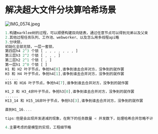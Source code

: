 # 解决超大文件分块算哈希场景

![IMG_0574.jpeg](https://s2.loli.net/2025/09/27/8eyMn7uPvE6LU9k.jpg)

```js
1.构建marklee树的过程，可以顺便构建双向链表，通过任意节点可以得到兄弟以及父亲
2.其他过程任务队列、工作池、webworker、以及怎么用多线程api略
3.分块锁，
初始化全部无锁，一层一套锁，
第四层h4 2^3 个锁 [ , , , , , , , ]
第三层h3 2^2 个锁 [ , , , ]
第二层h2 2^1 个锁 [ , ]
第一层h1 2^0 个锁 [ ]
H1 和 H2 叶子节点，争抢h4[0],谁争到谁去合并对方，没争到的就作罢
H3 和 H4 叶子节点，争抢h4[1],谁争到谁去合并对方，没争到的就作罢
......
H15 和 H16 叶子节点，争抢h4[7],谁争到谁去合并对方，没争到的就作罢

H1_2 和 H3_4非叶子节点，争抢h3[0],谁争到谁去合并对方，没争到的就作罢
......
H13_14 和 H15_16非叶子节点，争抢h3[3],谁争到谁去合并对方，没争到的就作罢

直到H1_16....

tips:但是会出现并发递减的现象，在剩下的任务数量 < 并发数下，处理哈希合并忽略不计

4.主要考虑的是模型的实现，工程细节略
```

